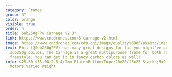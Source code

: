 ```yaml
---
category: Frames
group: 3"
color: orange
visible: true
order: 4
title: Sub250gFPV Carnage V2 3"
link: https://www.cncdrones.com/3-carnage-v2.html
image: https://www.cncdrones.com/cdn-cgi/image/quality%3D85/assets/images/f243%20-%20v2%20carnage%203%20inch/dsc_5479%201.jpg
text: Phil (@Sub250gFPV) has many great designs for (as you might've guessed)
  sub250g builds. The Carnage is a great multipurpose frame for both racing and
  freestyle. You can get it in fancy carbon colors as well!
info: $25.50-$33.00;2.5-4/2mm Plate<Bottom/Top>;20x20/25x25 Stacks;9x9
  Motors;Varied Weight
---
```

